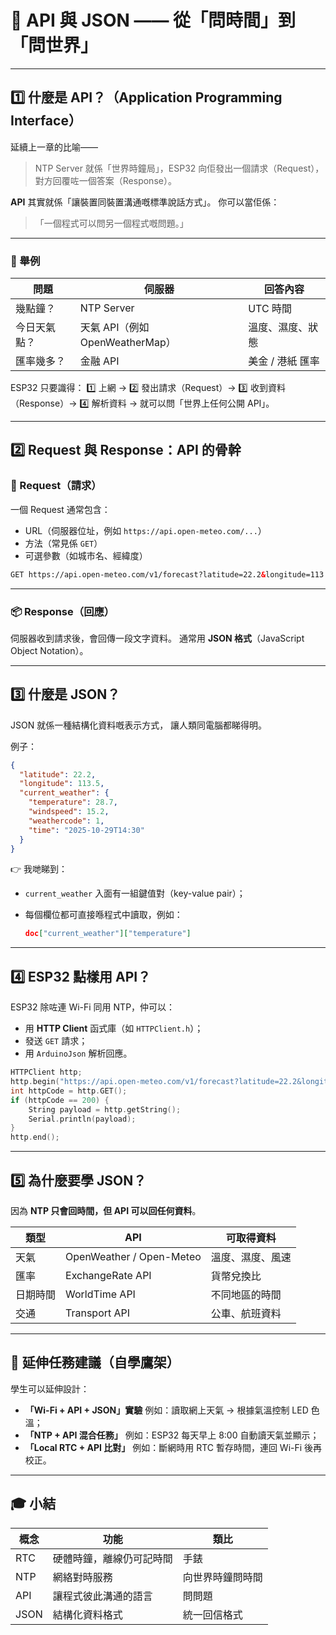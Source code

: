 # 📡 API 與 JSON —— 從「問時間」到「問世界」

------

## 1️⃣ 什麼是 API？（Application Programming Interface）

延續上一章的比喻——

> NTP Server 就係「世界時鐘局」，ESP32 向佢發出一個請求（Request），對方回覆咗一個答案（Response）。

**API** 其實就係「讓裝置同裝置溝通嘅標準說話方式」。
 你可以當佢係：

> 「一個程式可以問另一個程式嘅問題。」

------

### 💬 舉例

| 問題         | 伺服器                          | 回答內容         |
| ------------ | ------------------------------- | ---------------- |
| 幾點鐘？     | NTP Server                      | UTC 時間         |
| 今日天氣點？ | 天氣 API（例如 OpenWeatherMap） | 溫度、濕度、狀態 |
| 匯率幾多？   | 金融 API                        | 美金 / 港紙 匯率 |

ESP32 只要識得：
 1️⃣ 上網 →
 2️⃣ 發出請求（Request）→
 3️⃣ 收到資料（Response）→
 4️⃣ 解析資料 →
 就可以問「世界上任何公開 API」。

------

## 2️⃣ Request 與 Response：API 的骨幹

### 🚀 Request（請求）

一個 Request 通常包含：

- URL（伺服器位址，例如 `https://api.open-meteo.com/...`）
- 方法（常見係 `GET`）
- 可選參數（如城市名、經緯度）

```html
GET https://api.open-meteo.com/v1/forecast?latitude=22.2&longitude=113.5&current_weather=true
```

------

### 📦 Response（回應）

伺服器收到請求後，會回傳一段文字資料。
通常用 **JSON 格式**（JavaScript Object Notation）。

------

## 3️⃣ 什麼是 JSON？

JSON 就係一種結構化資料嘅表示方式，
讓人類同電腦都睇得明。

例子：

```json
{
  "latitude": 22.2,
  "longitude": 113.5,
  "current_weather": {
    "temperature": 28.7,
    "windspeed": 15.2,
    "weathercode": 1,
    "time": "2025-10-29T14:30"
  }
}
```

👉 我哋睇到：

- `current_weather` 入面有一組鍵值對（key-value pair）；

- 每個欄位都可直接喺程式中讀取，例如：

	```json
	doc["current_weather"]["temperature"]
	```

------

## 4️⃣ ESP32 點樣用 API？

ESP32 除咗連 Wi-Fi 同用 NTP，仲可以：

- 用 **HTTP Client** 函式庫（如 `HTTPClient.h`）；
- 發送 `GET` 請求；
- 用 `ArduinoJson` 解析回應。

```c++
HTTPClient http;
http.begin("https://api.open-meteo.com/v1/forecast?latitude=22.2&longitude=113.5&current_weather=true");
int httpCode = http.GET();
if (httpCode == 200) {
    String payload = http.getString();
    Serial.println(payload);
}
http.end();
```

------

## 5️⃣ 為什麼要學 JSON？

因為 **NTP 只會回時間，但 API 可以回任何資料**。

| 類型     | API                      | 可取得資料       |
| -------- | ------------------------ | ---------------- |
| 天氣     | OpenWeather / Open-Meteo | 溫度、濕度、風速 |
| 匯率     | ExchangeRate API         | 貨幣兌換比       |
| 日期時間 | WorldTime API            | 不同地區的時間   |
| 交通     | Transport API            | 公車、航班資料   |

------

## 🧠 延伸任務建議（自學鷹架）

學生可以延伸設計：

- **「Wi-Fi + API + JSON」實驗**
	 例如：讀取網上天氣 → 根據氣溫控制 LED 色溫；
- **「NTP + API 混合任務」**
	 例如：ESP32 每天早上 8:00 自動讀天氣並顯示；
- **「Local RTC + API 比對」**
	 例如：斷網時用 RTC 暫存時間，連回 Wi-Fi 後再校正。

------

## 🎓 小結

| 概念 | 功能                     | 類比             |
| ---- | ------------------------ | ---------------- |
| RTC  | 硬體時鐘，離線仍可記時間 | 手錶             |
| NTP  | 網絡對時服務             | 向世界時鐘問時間 |
| API  | 讓程式彼此溝通的語言     | 問問題           |
| JSON | 結構化資料格式           | 統一回信格式     |